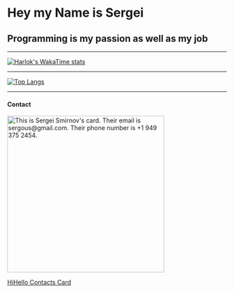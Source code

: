 # Hey my Name is Sergei

## Programming is my passion as well as my job 

---

[![Harlok's WakaTime stats](https://github-readme-stats-phi-six-52.vercel.app/api/wakatime?username=sergous)](https://github.com/anuraghazra/github-readme-stats)

---

[![Top Langs](https://github-readme-stats-phi-six-52.vercel.app/api/top-langs/?username=sergous&layout=compact)](https://github.com/anuraghazra/github-readme-stats)

---

#### Contact



<a href="https://hihello.me/p/f9ae0350-40cc-4942-8ffd-071628460663?referer=email_signature" rel="noopener" noreferrer target="_blank" style="display: inline-block"><img alt="This is Sergei Smirnov's card. Their email is sergous@gmail.com. Their phone number is +1 949 375 2454." src="https://cdn.hihello.me/cards/f9ae0350-40cc-4942-8ffd-071628460663/signature_square.png?generated=1701596495903" width="360" style="display: inline-block; min-height: 100px" /></a>

[HiHello Contacts Card](https://t.ly/SlQov)
